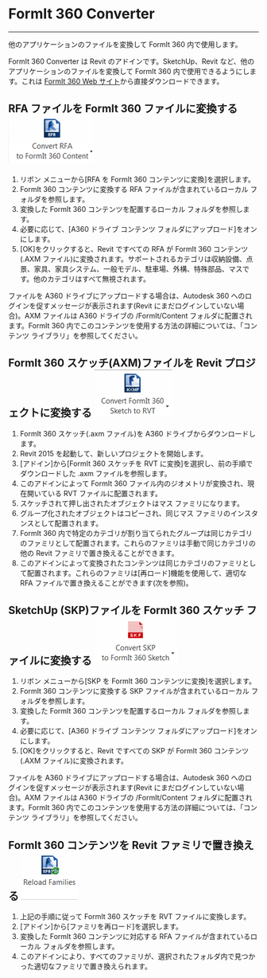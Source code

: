 

# FormIt 360 Converter

---

他のアプリケーションのファイルを変換して FormIt 360 内で使用します。

FormIt 360 Converter は Revit のアドインです。SketchUp、Revit など、他のアプリケーションのファイルを変換して FormIt 360 内で使用できるようにします。これは [FormIt 360 Web サイト](http://formit360.autodesk.com/blog/formit-converter/)から直接ダウンロードできます。

## RFA ファイルを FormIt 360 ファイルに変換する ![](Images/GUID-2CC7B106-9414-40FA-BD69-5884ACBA0834-low.png)

1. リボン メニューから[RFA を FormIt 360 コンテンツに変換]を選択します。
2. FormIt 360 コンテンツに変換する RFA ファイルが含まれているローカル フォルダを参照します。
3. 変換した FormIt 360 コンテンツを配置するローカル フォルダを参照します。
4. 必要に応じて、[A360 ドライブ コンテンツ フォルダにアップロード]をオンにします。
5. [OK]をクリックすると、Revit ですべての RFA が FormIt 360 コンテンツ(.AXM ファイル)に変換されます。サポートされるカテゴリは収納設備、点景、家具、家具システム、一般モデル、駐車場、外構、特殊部品、マスです。他のカテゴリはすべて無視されます。

ファイルを A360 ドライブにアップロードする場合は、Autodesk 360 へのログインを促すメッセージが表示されます(Revit にまだログインしていない場合)。AXM ファイルは A360 ドライブの /FormIt/Content フォルダに配置されます。FormIt 360 内でこのコンテンツを使用する方法の詳細については、「コンテンツ ライブラリ」を参照してください。

## FormIt 360 スケッチ(AXM)ファイルを Revit プロジェクトに変換する ![](Images/GUID-45D30848-2C40-46BB-AC86-47372BB18DB1-low.png)

1. FormIt 360 スケッチ(.axm ファイル)を A360 ドライブからダウンロードします。
2. Revit 2015 を起動して、新しいプロジェクトを開始します。
3. [アドイン]から[FormIt 360 スケッチを RVT に変換]を選択し、前の手順でダウンロードした .axm ファイルを参照します。
4. このアドインによって FormIt 360 ファイル内のジオメトリが変換され、現在開いている RVT ファイルに配置されます。
1. スケッチされて押し出されたオブジェクトはマス ファミリになります。
2. グループ化されたオブジェクトはコピーされ、同じマス ファミリのインスタンスとして配置されます。
3. FormIt 360 内で特定のカテゴリが割り当てられたグループは同じカテゴリのファミリとして配置されます。これらのファミリは手動で同じカテゴリの他の Revit ファミリで置き換えることができます。
4. このアドインによって変換されたコンテンツは同じカテゴリのファミリとして配置されます。これらのファミリは[再ロード]機能を使用して、適切な RFA ファイルで置き換えることができます(次を参照)。

## SketchUp (SKP)ファイルを FormIt 360 スケッチ ファイルに変換する ![](Images/GUID-D6CF1FD4-6665-4748-872C-5D2855A84D1D-low.png)

1. リボン メニューから[SKP を FormIt 360 コンテンツに変換]を選択します。
2. FormIt 360 コンテンツに変換する SKP ファイルが含まれているローカル フォルダを参照します。
3. 変換した FormIt 360 コンテンツを配置するローカル フォルダを参照します。
4. 必要に応じて、[A360 ドライブ コンテンツ フォルダにアップロード]をオンにします。
5. [OK]をクリックすると、Revit ですべての SKP が FormIt 360 コンテンツ(.AXM ファイル)に変換されます。

ファイルを A360 ドライブにアップロードする場合は、Autodesk 360 へのログインを促すメッセージが表示されます(Revit にまだログインしていない場合)。AXM ファイルは A360 ドライブの /FormIt/Content フォルダに配置されます。FormIt 360 内でこのコンテンツを使用する方法の詳細については、「コンテンツ ライブラリ」を参照してください。

## FormIt 360 コンテンツを Revit ファミリで置き換える ![](Images/GUID-B9500378-87F8-4458-858D-42A451164228-low.png)

1. 上記の手順に従って FormIt 360 スケッチを RVT ファイルに変換します。
2. [アドイン]から[ファミリを再ロード]を選択します。
3. 変換した FormIt 360 コンテンツに対応する RFA ファイルが含まれているローカル フォルダを参照します。
4. このアドインにより、すべてのファミリが、選択されたフォルダ内で見つかった適切なファミリで置き換えられます。

